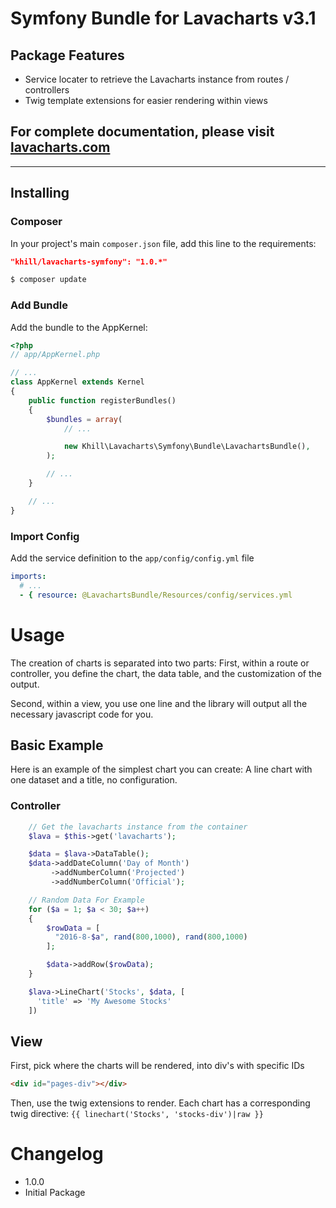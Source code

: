 # Symfony Bundle for Lavacharts v3.1

## Package Features
- Service locater to retrieve the Lavacharts instance from routes / controllers
- Twig template extensions for easier rendering within views

## For complete documentation, please visit [lavacharts.com](http://lavacharts.com/)

---

## Installing

### Composer
In your project's main ```composer.json``` file, add this line to the requirements:
```json
"khill/lavacharts-symfony": "1.0.*"
```

```bash
$ composer update
```

### Add Bundle
Add the bundle to the AppKernel:
```php
<?php
// app/AppKernel.php

// ...
class AppKernel extends Kernel
{
    public function registerBundles()
    {
        $bundles = array(
            // ...

            new Khill\Lavacharts\Symfony\Bundle\LavachartsBundle(),
        );

        // ...
    }

    // ...
}
```
### Import Config
Add the service definition to the ```app/config/config.yml``` file
```yaml
imports:
  # ...
  - { resource: @LavachartsBundle/Resources/config/services.yml
```



# Usage
The creation of charts is separated into two parts:
First, within a route or controller, you define the chart, the data table, and the customization of the output.

Second, within a view, you use one line and the library will output all the necessary javascript code for you.

## Basic Example
Here is an example of the simplest chart you can create: A line chart with one dataset and a title, no configuration.

### Controller
```php
    // Get the lavacharts instance from the container
    $lava = $this->get('lavacharts');

    $data = $lava->DataTable();
    $data->addDateColumn('Day of Month')
         ->addNumberColumn('Projected')
         ->addNumberColumn('Official');

    // Random Data For Example
    for ($a = 1; $a < 30; $a++)
    {
        $rowData = [
          "2016-8-$a", rand(800,1000), rand(800,1000)
        ];

        $data->addRow($rowData);
    }

    $lava->LineChart('Stocks', $data, [
      'title' => 'My Awesome Stocks'
    ])
```

## View
First, pick where the charts will be rendered, into div's with specific IDs
```html
<div id="pages-div"></div>
```

Then, use the twig extensions to render. Each chart has a corresponding twig directive:
```{{ linechart('Stocks', 'stocks-div')|raw }}```


# Changelog
 - 1.0.0
  - Initial Package
